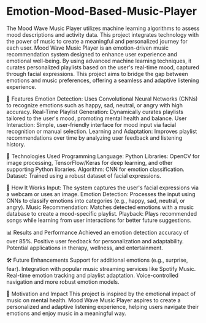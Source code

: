 
# Emotion-Mood-Based-Music-Player
The Mood Wave Music Player utilizes machine learning algorithms to assess mood descriptions and activity data. This project integrates technology with the power of music to create a meaningful and personalized journey for each user.
Mood Wave Music Player is an emotion-driven music recommendation system designed to enhance user experience and emotional well-being. By using advanced machine learning techniques, it curates personalized playlists based on the user's real-time mood, captured through facial expressions. This project aims to bridge the gap between emotions and music preferences, offering a seamless and adaptive listening experience.

🚀 Features
Emotion Detection: Uses Convolutional Neural Networks (CNNs) to recognize emotions such as happy, sad, neutral, or angry with high accuracy.
Real-Time Playlist Generation: Dynamically curates playlists tailored to the user's mood, promoting mental health and balance.
User Interaction: Simple, user-friendly interface for mood input via facial recognition or manual selection.
Learning and Adaptation: Improves playlist recommendations over time by analyzing user feedback and listening history.

🔧 Technologies Used
Programming Language: Python
Libraries: OpenCV for image processing, TensorFlow/Keras for deep learning, and other supporting Python libraries.
Algorithm: CNN for emotion classification.
Dataset: Trained using a robust dataset of facial expressions.

📖 How It Works
Input: The system captures the user's facial expressions via a webcam or uses an image.
Emotion Detection: Processes the input using CNNs to classify emotions into categories (e.g., happy, sad, neutral, or angry).
Music Recommendation: Matches detected emotions with a music database to create a mood-specific playlist.
Playback: Plays recommended songs while learning from user interactions for better future suggestions.

📊 Results and Performance
Achieved an emotion detection accuracy of over 85%.
Positive user feedback for personalization and adaptability.
Potential applications in therapy, wellness, and entertainment.

🛠️ Future Enhancements
Support for additional emotions (e.g., surprise, fear).
Integration with popular music streaming services like Spotify Music.
Real-time emotion tracking and playlist adaptation.
Voice-controlled navigation and more robust emotion models.

🎯 Motivation and Impact
This project is inspired by the emotional impact of music on mental health. Mood Wave Music Player aspires to create a personalized and adaptive listening experience, helping users navigate their emotions and enjoy music in a meaningful way.

